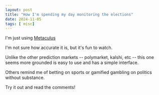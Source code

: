 ```yaml
---
layout: post
title: "How I'm spending my day monitoring the elections"
date: 2024-11-05
tags: [ misc]
---
```


I'm just using [Metaculus](https://www.metaculus.com/questions/11245/2024-us-presidential-election-winner/)

I'm not sure how accurate it is, but it's fun to watch.

Unlike the other prediction markets -- polymarket, kalshi, etc -- this one seems more grounded is easy to use and has a simple interface.

Others remind me of betting on sports or gamified gambling on politics without substance. 

Try it out and read the comments!
